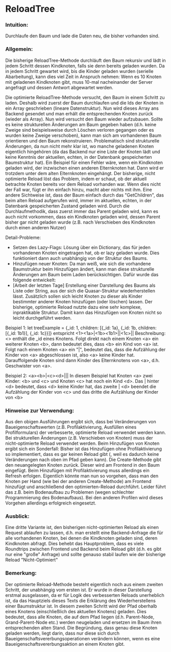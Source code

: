 # ReloadTree

### Intuition:
Durchlaufe den Baum und lade die Daten neu, die bisher vorhanden sind.

### Allgemein:
Die bisherige ReloadTree-Methode durchläuft den Baum rekursiv und lädt in jedem Schritt dessen Kindknoten, falls sie denn bereits geladen wurden. Da in jedem Schritt gewartet wird, bis die Kinder geladen wurden (serielle Abarbeitung), kann dies viel Zeit in Anspruch nehmen: Wenn es 10 Knoten mit geladenen Kindknoten gibt, muss 10-mal nacheinander der Server angefragt und dessen Antwort abgewartet werden.

Die optimierte ReloadTree-Methode versucht, den Baum in einem Schritt zu laden. Deshalb wird zuerst der Baum durchlaufen und die Ids der Knoten in ein Array geschrieben (lineare Datenstruktur). Nun wird dieses Array ans Backend gesendet und man erhält die entsprechenden Knoten zurück (wieder als Array). Nun wird versucht den Baum wieder aufzubauen. Sollte es keine strukturellen Änderungen am Baum gegeben haben (d.h. keine Zweige sind beispielsweise durch Löschen verloren gegangen oder es wurden keine Zweige verschoben), kann man sich am vorhandenen Baum orientieren und den Baum rekonstruieren.
Problematisch sind strukturelle Änderungen, da nun nicht mehr klar ist, wo manche geladenen Knoten eigentlich hingehören (da das Backend nur eine Liste der Knoten lädt und keine Kenntnis der aktuellen, echten, in der Datenbank gespeicherten Baumstruktur hat). Ein Beispiel für einen Fehler wäre, wenn ein Kindknoten geladen wird, der inzwischen einen anderen Elternknoten hat. Dann wird er trotzdem unter dem alten Elternknoten eingehängt.
Der bisherige, nicht optimierte Reload löst das Problem, indem er schaut, ob der aktuell betrachte Knoten bereits vor dem Reload vorhanden war. Wenn dies nicht der Fall war, fügt er ihn einfach hinzu, macht aber nichts mit ihm. Eine andere Sichtweise ist, dass der Baum einfach durch das "GetChildren", das beim alten Reload aufgerufen wird, immer im aktuellen, echten, in der Datenbank gespeicherten Zustand geladen wird. Durch die Durchlaufmethodik, dass zuerst immer das Parent geladen wird, kann es auch nicht vorkommen, dass ein Kindknoten geladen wird, dessen Parent bisher gar nicht geladen wurde (z.B. nach Verschieben des Kindknoten durch einen anderen Nutzer)


Detail-Probleme:
- Setzen des Lazy-Flags: Lösung über ein Dictionary, das für jeden vorhandenen Knoten eingetragen hat, ob er lazy geladen wurde. Dies funktioniert dann auch unabhängig von der
  Struktur des Baums.
- Hinzufügen neuer Knoten: Da man weiß, wie sich die vorhandene Baumstruktur beim Hinzufügen ändert, kann man diese
  strukturelle Änderungen am Baum beim Laden berücksichtigen. Dafür wurde das folgende entwickelt:
- [Arbeit der letzten Tage] Erstellung einer Darstellung des Baums als Liste oder String, aus der sich die Quasar-Struktur wiederherstellen lässt. Zusätzlich sollen sich leicht Knoten zu dieser als Kinder bestimmter anderer Knoten hinzufügen (oder löschen) lassen. Der bisherige, optimierte Reload nutzte dazu eine sehr komplexe, inpraktikable Struktur. Damit kann das Hinzufügen von Knoten nicht so leicht durchgeführt werden.

Beispiel 1:
	let treeExample = {_id: 1, children: [{_id: 1a}, {_id: 1b, children: [{_id: 1b1}], {_id: 1c}}]}
	entspricht
	<1><1a>|<1b><1b1>||<1c>||
Beschreibung:
<> enthält die _id eines Knotens. Folgt direkt nach einem Knoten \<a\> ein weiterer Knoten \<b\>, dann bedeutet dies, dass \<b\> ein Kind von \<a\> ist.
Folgt nach einem Knoten \<a\> ein "|", bedeutet das, dass die Aufzählung der Kinder von \<a\> abgeschlossen ist, also \<a\> keine Kinder hat. Darauffolgende Knoten sind dann Kinder des Elternknotens von \<a\>, d.h. Geschwister von \<a\>.

Beispiel 2:
\<a\>\<b\>|\<c\>\<d\>|||
In diesem Beispiel hat Knoten \<a\> zwei Kinder: \<b\> und \<c\> und Knoten \<c\> hat noch ein Kind \<d\>. Das | hinter \<d\> bedeutet, dass \<d\> keine Kinder hat, das zweite | \<d\> beendet die Aufzählung der Kinder von \<c\> und das dritte die Aufzählung der Kinder von \<b\>


### Hinweise zur Verwendung:
Aus den obigen Ausführungen ergibt sich, dass bei Veränderungen von Baueigenschaftswerten (z.B. Profilaktivierung, Ausfüllen eines Profilformulars) der verbesserte, optimierte Reload verwendet werden kann. Bei strukturellen Änderungen (z.B. Verschieben von Knoten) muss der nicht-optimierte Reload verwendet werden. 
Beim Hinzufügen von Knoten ergibt sich ein Sonderfall: Bisher ist das Hinzufügen ohne Profilaktivierung so implementiert, dass es gar keinen Reload gibt (, weil es dadurch keine Veränderungen nach oben im Pfad geben kann). Die Create-Methode gibt den neuangelegten Knoten zurück. Dieser wird am Frontend in den Baum eingefügt. Beim Hinzufügen mit Profilaktivierung muss allerdings ein Refresh erfolgen. Eigentlich könnte man nun so vorgehen, dass man den Knoten per Hand (wie bei der anderen Create-Methode) am Frontend hinzufügt und anschließend den optimierten-Reload durchführt. Leider führt das z.B. beim Bodenaufbau zu Problemen (wegen schlechter Programmierung des Bodenaufbaus). Bei den anderen Profilen wird dieses Vorgehen allerdings erfolgreich eingesetzt.

### Ausblick:
Eine dritte Variante ist, den bisherigen nicht-optimierten Reload als einen Request ablaufen zu lassen, d.h. man erstellt eine Backend-Anfrage die für alle vorhandenen Knoten, bei denen die Kindknoten geladen sind, deren Kindknoten abfragt. Dies behebt das Hauptproblem, dass es viele Roundtrips zwischen Frontend und Backend beim Reload gibt (d.h. es gibt nur eine "große" Anfrage) und sollte genauso stabil laufen wie der bisherige Reload "Nicht-Optimiert"

### Bemerkung:
Der optimierte Reload-Methode besteht eigentlich noch aus einem zweiten Schritt, der unabhängig vom ersten ist. Er wurde in dieser Darstellung erstmal ausgelassen, da er für Logik des verbesserten Reloads unerheblich ist, da das Hauptziels dieses Texts die Erklärung des Wiederherstellens einer Baumstruktur ist.
In diesem zweiten Schritt wird der Pfad oberhalb eines Knotens (einschließlich des aktuellen Knotens) geladen. Dies bedeutet, dass alle Knoten, die auf dem Pfad liegen (d.h. Parent-Node, Grand-Parent-Node etc.) werden neugeladen und ersetzen im Baum ihren entsprechenden alten Stand. Die Begründung, dass genau diese Knoten geladen werden, liegt darin, dass nur diese sich durch Baueigenschaftsvererbungsoperationen verändern können, wenn es eine Baueigenschaftsvererbungsaktion an einem Knoten gibt.

